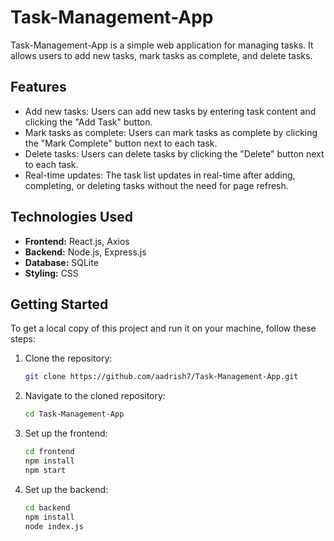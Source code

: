 # Task-Management-App

Task-Management-App is a simple web application for managing tasks. It allows users to add new tasks, mark tasks as complete, and delete tasks.

## Features

- Add new tasks: Users can add new tasks by entering task content and clicking the "Add Task" button.
- Mark tasks as complete: Users can mark tasks as complete by clicking the "Mark Complete" button next to each task.
- Delete tasks: Users can delete tasks by clicking the "Delete" button next to each task.
- Real-time updates: The task list updates in real-time after adding, completing, or deleting tasks without the need for page refresh.

## Technologies Used

- **Frontend:** React.js, Axios
- **Backend:** Node.js, Express.js
- **Database:** SQLite
- **Styling:** CSS

## Getting Started

To get a local copy of this project and run it on your machine, follow these steps:

1. Clone the repository:
   ```bash
   git clone https://github.com/aadrish7/Task-Management-App.git
2. Navigate to the cloned repository:
    ```bash
   cd Task-Management-App
3. Set up the frontend:
    ```bash
   cd frontend
   npm install
   npm start
4. Set up the backend:
    ```bash
   cd backend
   npm install
   node index.js

